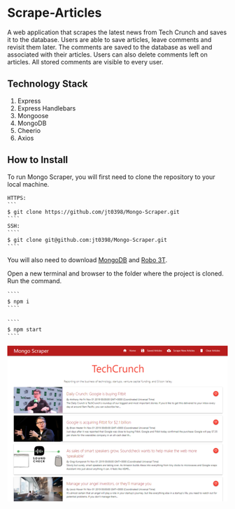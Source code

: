 # Scrape-Articles

A web application that scrapes the latest news from Tech Crunch and saves it to the database. Users are able to save articles, leave comments and revisit them later. The comments are saved to the database as well and associated with their articles. Users can also delete comments left on articles. All stored comments are visible to every user.

## Technology Stack

1. Express
2. Express Handlebars
3. Mongoose
4. MongoDB
5. Cheerio
6. Axios

## How to Install

To run Mongo Scraper, you will first need to clone the repository to your local machine.

    HTTPS:
    ```
    $ git clone https://github.com/jt0398/Mongo-Scraper.git
    ````
    SSH:
    ````
    $ git clone git@github.com:jt0398/Mongo-Scraper.git
    ````

You will also need to download [MongoDB](https://www.mongodb.com/download-center/community) and [Robo 3T](https://robomongo.org/download).

Open a new terminal and browser to the folder where the project is cloned. Run the command.

    ````
    $ npm i
    ````

    ````
    $ npm start
    ````

![image](./public/images/Mongo-Scraper.png)
